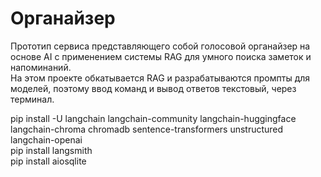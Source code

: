 # Органайзер

Прототип сервиса представляющего собой голосовой органайзер на основе AI с применением системы RAG для умного поиска заметок и напоминаний.  
На этом проекте обкатывается RAG и разрабатываются промпты для моделей, поэтому ввод команд и вывод ответов текстовый, через терминал.  



pip install -U langchain langchain-community langchain-huggingface langchain-chroma chromadb sentence-transformers unstructured langchain-openai  
pip install langsmith  
pip install aiosqlite

